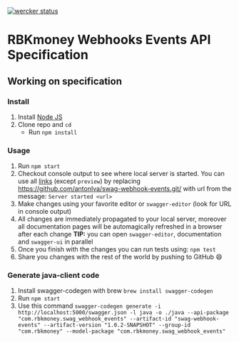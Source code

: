 [![wercker status](https://app.wercker.com/status/ad4c9babc69725d9d19ff2df29ac85bf/s/master "wercker status")](https://app.wercker.com/project/byKey/ad4c9babc69725d9d19ff2df29ac85bf)

# RBKmoney Webhooks Events API Specification

## Working on specification
### Install

1. Install [Node JS](https://nodejs.org/)
2. Clone repo and `cd`
    + Run `npm install`

### Usage

1. Run `npm start`
2. Checkout console output to see where local server is started. You can use all [links](#links) (except `preview`) by replacing https://github.com/antonlva/swag-webhook-events.git/ with url from the message: `Server started <url>`
3. Make changes using your favorite editor or `swagger-editor` (look for URL in console output)
4. All changes are immediately propagated to your local server, moreover all documentation pages will be automagically refreshed in a browser after each change
**TIP:** you can open `swagger-editor`, documentation and `swagger-ui` in parallel
5. Once you finish with the changes you can run tests using: `npm test`
6. Share you changes with the rest of the world by pushing to GitHub :smile:

### Generate java-client code

1. Install swagger-codegen with brew `brew install swagger-codegen`
2. Run `npm start`
3. Use this command 
`swagger-codegen generate -i http://localhost:5000/swagger.json -l java -o ./java --api-package "com.rbkmoney.swag_webhook_events" --artifact-id "swag-webhook-events" --artifact-version "1.0.2-SNAPSHOT" --group-id "com.rbkmoney" --model-package "com.rbkmoney.swag_webhook_events"`
